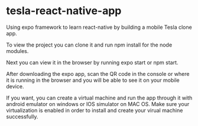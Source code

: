 # tesla-react-native-app
Using expo framework to learn react-native by building a mobile Tesla clone app.

To view the project you can clone it and run npm install for the node modules.

Next you can view it in the browser by running expo start or npm start.

After downloading the expo app, scan the QR code in the console or where it is running in the browser and you will be able to see it on your mobile device.

If you want, you can create a virtual machine and run the app through it with android emulator on windows or IOS simulator on MAC OS. Make sure your virtualization is enabled in order to install and create your virual machine successfully.

